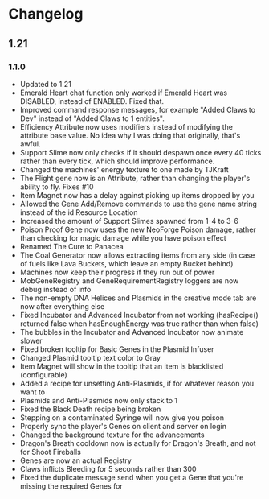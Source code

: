 
# Changelog

## 1.21

### 1.1.0

- Updated to 1.21
- Emerald Heart chat function only worked if Emerald Heart was DISABLED, instead of ENABLED. Fixed that.
- Improved command response messages, for example "Added Claws to Dev" instead of "Added Claws to 1 entities".
- Efficiency Attribute now uses modifiers instead of modifying the attribute base value. No idea why I was doing that originally, that's awful.
- Support Slime now only checks if it should despawn once every 40 ticks rather than every tick, which should improve performance.
- Changed the machines' energy texture to one made by TJKraft
- The Flight gene now is an Attribute, rather than changing the player's ability to fly. Fixes #10
- Item Magnet now has a delay against picking up items dropped by you
- Allowed the Gene Add/Remove commands to use the gene name string instead of the id Resource Location
- Increased the amount of Support Slimes spawned from 1-4 to 3-6
- Poison Proof Gene now uses the new NeoForge Poison damage, rather than checking for magic damage while you have poison effect
- Renamed The Cure to Panacea
- The Coal Generator now allows extracting items from any side (in case of fuels like Lava Buckets, which leave an empty Bucket behind)
- Machines now keep their progress if they run out of power
- MobGeneRegistry and GeneRequirementRegistry loggers are now debug instead of info
- The non-empty DNA Helices and Plasmids in the creative mode tab are now after everything else
- Fixed Incubator and Advanced Incubator from not working (hasRecipe() returned false when hasEnoughEnergy was true rather than when false)
- The bubbles in the Incubator and Advanced Incubator now animate slower
- Fixed broken tooltip for Basic Genes in the Plasmid Infuser
- Changed Plasmid tooltip text color to Gray
- Item Magnet will show in the tooltip that an item is blacklisted (configurable)
- Added a recipe for unsetting Anti-Plasmids, if for whatever reason you want to
- Plasmids and Anti-Plasmids now only stack to 1
- Fixed the Black Death recipe being broken
- Stepping on a contaminated Syringe will now give you poison
- Properly sync the player's Genes on client and server on login
- Changed the background texture for the advancements
- Dragon's Breath cooldown now is actually for Dragon's Breath, and not for Shoot Fireballs
- Genes are now an actual Registry
- Claws inflicts Bleeding for 5 seconds rather than 300
- Fixed the duplicate message send when you get a Gene that you're missing the required Genes for